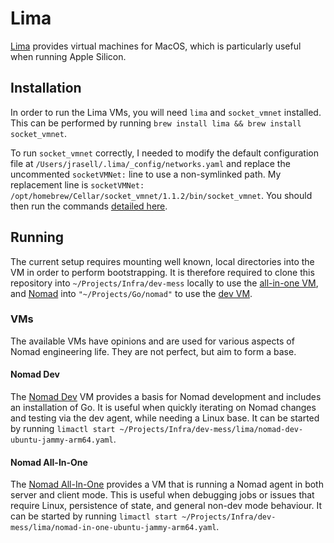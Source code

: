 # Lima
[Lima](https://github.com/lima-vm/lima) provides virtual machines for MacOS, which is particularly
useful when running Apple Silicon.

## Installation
In order to run the Lima VMs, you will need `lima` and `socket_vmnet` installed. This can be
performed by running `brew install lima && brew install socket_vmnet`.

To run `socket_vmnet` correctly, I needed to modify the default configuration file at
`/Users/jrasell/.lima/_config/networks.yaml` and replace the uncommented `socketVMNet:` line to
use a non-symlinked path. My replacement line is
`socketVMNet: /opt/homebrew/Cellar/socket_vmnet/1.1.2/bin/socket_vmnet`. You should then run the
commands [detailed here](https://github.com/lima-vm/socket_vmnet#lima).

## Running
The current setup requires mounting well known, local directories into the VM in order to perform
bootstrapping. It is therefore required to clone this repository into `~/Projects/Infra/dev-mess`
locally to use the [all-in-one VM](./nomad-in-one-ubuntu-jammy-arm64.yaml), and
[Nomad](https://github.com/hashicorp/nomad) into `"~/Projects/Go/nomad"` to use the
[dev VM](./nomad-dev-ubuntu-jammy-arm64.yaml).

### VMs
The available VMs have opinions and are used for various aspects of Nomad engineering life. They
are not perfect, but aim to form a base.

#### Nomad Dev
The [Nomad Dev](./nomad-dev-ubuntu-jammy-arm64.yaml) VM provides a basis for Nomad development and
includes an installation of Go. It is useful when quickly iterating on Nomad changes and testing via
the dev agent, while needing a Linux base. It can be started by running
`limactl start ~/Projects/Infra/dev-mess/lima/nomad-dev-ubuntu-jammy-arm64.yaml`.

#### Nomad All-In-One
The [Nomad All-In-One](./nomad-in-one-ubuntu-jammy-arm64.yaml) provides a VM that is running a Nomad
agent in both server and client mode. This is useful when debugging jobs or issues that require
Linux, persistence of state, and general non-dev mode behaviour. It can be started by running
`limactl start ~/Projects/Infra/dev-mess/lima/nomad-in-one-ubuntu-jammy-arm64.yaml`.
